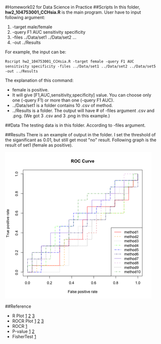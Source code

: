 #Homework02 for Data Science in Practice
##Scripts
In this folder, __hw2\_104753001\_CCHsia.R__ is the main program. User have to input following argument:

1. -target male/female
2. -query F1 AUC sensitivity specificity
3. -files ../Data/set1 ../Data/set2 ...
4. -out ../Results

For example, the input can be: 

    Rscript hw2_104753001_CCHsia.R -target female -query F1 AUC sensitivity specificity -files ../Data/set1 ../Data/set2 ../Data/set5 -out ../Results

The explanation of this command:

- female is positive.
- It will give [F1,AUC,sensitivity,specificity] value. You can choose only one (-query F1) or more than one (-query F1 AUC).
- ../Data/set1 is a folder contains 10 .csv of method.
- ../Results is a folder. The output will have # of -files argument .csv and .png. (We got 3 .csv and 3 .png in this example.)

##Data
The testing data is in this folder. According to -files argument.

##Results
There is an example of output in the folder. I set the threshold of the siganificant as 0.01, but still get most "no" result. Following graph is the result of set1 (female as positive).


![alt tag](https://raw.githubusercontent.com/casperhsia/dataScience_hw/master/hw02/Results/set1_ROC.png)

##Reference
- R Plot  [1](http://www.harding.edu/fmccown/r/)
[2](http://www.statmethods.net/advgraphs/parameters.html)
[3](http://stackoverflow.com/questions/19053440/r-legend-with-points-and-lines-being-different-colors-for-the-same-legend-item)
- ROCR Plot  [1](http://www.inside-r.org/packages/cran/verification/docs/roc.plot)
[2](http://stackoverflow.com/questions/14085281/multiple-roc-curves-in-one-plot-rocr)
[3](http://www.r-bloggers.com/an-example-of-roc-curves-plotting-with-rocr/)
- ROCR  [1](https://cran.r-project.org/web/packages/ROCR/ROCR.pdf)
- P-value  [1](http://stats.stackexchange.com/questions/75050/in-r-how-to-compute-the-p-value-for-area-under-roc)
[2](http://blog.xuite.net/metafun/life/82541806-p-value%E3%80%81%E9%A1%AF%E8%91%97%E6%B0%B4%E6%BA%96%E3%80%81Type+I+error,+Type+2+error)
- FisherTest  [1](https://stat.ethz.ch/R-manual/R-devel/library/stats/html/fisher.test.html)
